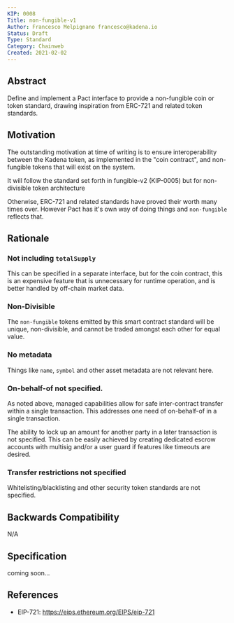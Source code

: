 ```yaml
---
KIP: 0008
Title: non-fungible-v1
Author: Francesco Melpignano francesco@kadena.io
Status: Draft
Type: Standard
Category: Chainweb
Created: 2021-02-02
---
```


## Abstract

Define and implement a Pact interface to provide a non-fungible coin or token standard, drawing inspiration
from ERC-721 and related token standards.


## Motivation

The outstanding motivation at time of writing is to ensure interoperability between the Kadena token,
as implemented in the "coin contract", and non-fungible tokens that will exist on the system.

It will follow the standard set forth in fungible-v2 (KIP-0005) but for non-divisible token architecture

Otherwise, ERC-721 and related standards have proved their worth many times over. However Pact has
it's own way of doing things and `non-fungible` reflects that.

## Rationale

### Not including `totalSupply`
This can be specified in a separate interface, but for the coin contract, this is an expensive feature
that is unnecessary for runtime operation, and is better handled by off-chain market data.

### Non-Divisible
The `non-fungible` tokens emitted by this smart contract standard will be unique, non-divisible, and cannot be traded amongst each other for equal value.

### No metadata
Things like `name`, `symbol` and other asset metadata are not relevant here.

### On-behalf-of not specified.
As noted above, managed capabilities allow for safe inter-contract transfer within a single transaction.
This addresses one need of on-behalf-of in a single transaction.

The ability to lock up an amount for another party in a later transaction is not specified.
This can be easily achieved by creating dedicated escrow accounts with multisig and/or a user guard
if features like timeouts are desired.

### Transfer restrictions not specified

Whitelisting/blacklisting and other security token standards are not specified.


## Backwards Compatibility

N/A

## Specification

coming soon...

## References
* EIP-721: <https://eips.ethereum.org/EIPS/eip-721>
